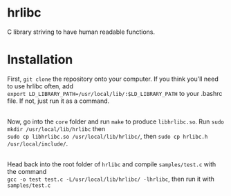 # hrlibc
C library striving to have human readable functions.
# Installation
First, `git clone` the repository onto your computer.
If you think you'll need to use hrlibc often, add <br> `export LD_LIBRARY_PATH=/usr/local/lib/:$LD_LIBRARY_PATH` to your .bashrc file. If not, just run it as a command. <br> <br>

Now, go into the `core` folder and run `make` to produce `libhrlibc.so`. Run `sudo mkdir /usr/local/lib/hrlibc` then <br> `sudo cp libhrlibc.so /usr/local/lib/hrlibc/`, then `sudo cp hrlibc.h /usr/local/include/`. <br> <br>

Head back into the root folder of `hrlibc` and compile `samples/test.c` with the command <br> `gcc -o test test.c -L/usr/local/lib/hrlibc/ -lhrlibc`, then run it with `samples/test.c`
